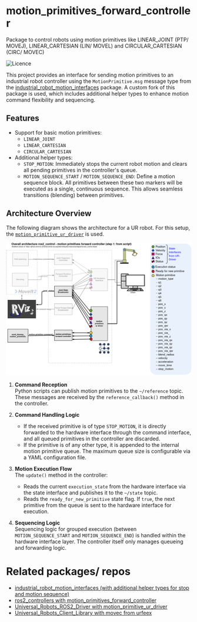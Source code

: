 motion_primitives_forward_controller
==========================================

Package to control robots using motion primitives like LINEAR_JOINT (PTP/ MOVEJ), LINEAR_CARTESIAN (LIN/ MOVEL) and CIRCULAR_CARTESIAN (CIRC/ MOVEC)

![Licence](https://img.shields.io/badge/License-BSD-3-Clause-blue.svg)


This project provides an interface for sending motion primitives to an industrial robot controller using the `MotionPrimitive.msg` message type from the [industrial_robot_motion_interfaces](https://github.com/StoglRobotics-forks/industrial_robot_motion_interfaces/tree/helper-types) package. A custom fork of this package is used, which includes additional helper types to enhance motion command flexibility and sequencing.

## Features

- Support for basic motion primitives:
  - `LINEAR_JOINT`
  - `LINEAR_CARTESIAN`
  - `CIRCULAR_CARTESIAN`
- Additional helper types:
  - `STOP_MOTION`: Immediately stops the current robot motion and clears all pending primitives in the controller's queue.
  - `MOTION_SEQUENCE_START` / `MOTION_SEQUENCE_END`: Define a motion sequence block. All primitives between these two markers will be executed as a single, continuous sequence. This allows seamless transitions (blending) between primitives.

## Architecture Overview
The following diagram shows the architecture for a UR robot.
For this setup, the [`motion_primitive_ur_driver`](https://github.com/StoglRobotics-forks/Universal_Robots_ROS2_Driver_MotionPrimitive) is used.

![UR Robot Architecture](doc/ros2_control_motion_primitives_ur_whiteBackground.drawio.png)


1. **Command Reception**  
   Python scripts can publish motion primitives to the `~/reference` topic. These messages are received by the `reference_callback()` method in the controller.

2. **Command Handling Logic**  
   - If the received primitive is of type `STOP_MOTION`, it is directly forwarded to the hardware interface through the command interface, and all queued primitives in the controller are discarded.
   - If the primitive is of any other type, it is appended to the internal motion primitive queue. The maximum queue size is configurable via a YAML configuration file.

3. **Motion Execution Flow**  
   The `update()` method in the controller:
   - Reads the current `execution_state` from the hardware interface via the state interface and publishes it to the `~/state` topic.
   - Reads the `ready_for_new_primitive` state flag. If `true`, the next primitive from the queue is sent to the hardware interface for execution.

4. **Sequencing Logic**  
   Sequencing logic for grouped execution (between `MOTION_SEQUENCE_START` and `MOTION_SEQUENCE_END`) is handled within the hardware interface layer. The controller itself only manages queueing and forwarding logic.


# Related packages/ repos
- [industrial_robot_motion_interfaces (with additional helper types for stop and motion sequence)](https://github.com/StoglRobotics-forks/industrial_robot_motion_interfaces/tree/helper-types)
- [ros2_controllers with motion_primitives_forward_controller](https://github.com/StoglRobotics-forks/ros2_controllers/tree/motion_primitive_forward_controller/motion_primitives_forward_controller)
- [Universal_Robots_ROS2_Driver with motion_primitive_ur_driver](https://github.com/StoglRobotics-forks/Universal_Robots_ROS2_Driver_MotionPrimitive)
- [Universal_Robots_Client_Library with movec from urfeex](https://github.com/urfeex/Universal_Robots_Client_Library/tree/movec_movep)